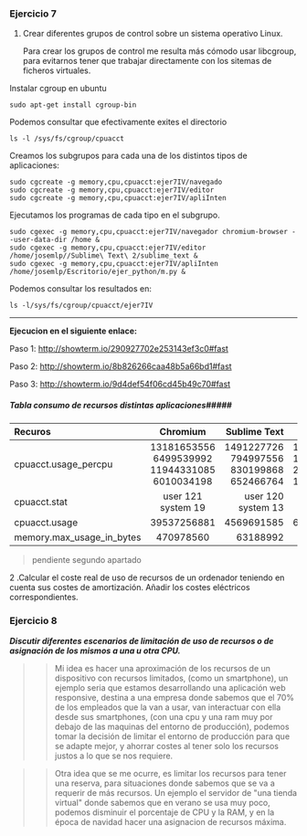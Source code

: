 ### Ejercicio 7

1. Crear diferentes grupos de control sobre un sistema operativo Linux. 
   
	Para crear los grupos de control me resulta más cómodo usar libcgroup, para evitarnos
	tener que trabajar directamente con los sitemas de ficheros virtuales.


Instalar cgroup en ubuntu

~~~	
sudo apt-get install cgroup-bin 
~~~

Podemos consultar que efectivamente exites el directorio 

~~~
ls -l /sys/fs/cgroup/cpuacct
~~~


Creamos los subgrupos para cada una de los distintos tipos de aplicaciones:

~~~
sudo cgcreate -g memory,cpu,cpuacct:ejer7IV/navegado	 
sudo cgcreate -g memory,cpu,cpuacct:ejer7IV/editor	 
sudo cgcreate -g memory,cpu,cpuacct:ejer7IV/apliInten
~~~
     
Ejecutamos los programas de cada tipo en el subgrupo.

~~~
sudo cgexec -g memory,cpu,cpuacct:ejer7IV/navegador chromium-browser --user-data-dir /home &
sudo cgexec -g memory,cpu,cpuacct:ejer7IV/editor /home/josemlp//Sublime\ Text\ 2/sublime_text &
sudo cgexec -g memory,cpu,cpuacct:ejer7IV/apliInten  /home/josemlp/Escritorio/ejer_python/m.py & 
~~~

Podemos consultar los resultados en:
~~~
ls -l/sys/fs/cgroup/cpuacct/ejer7IV
~~~
------------------------------------------------
**Ejecucion en el siguiente enlace:**

Paso 1:
<http://showterm.io/290927702e253143ef3c0#fast>

Paso 2:
<http://showterm.io/8b826266caa48b5a66bd1#fast>


Paso 3:
<http://showterm.io/9d4def54f06cd45b49c70#fast>

##### Tabla consumo de recursos distintas aplicaciones#####

| Recuros             | Chromium | Sublime Text   | Mandelbrot.py
| :-------            | :------: | -----:         |-----:         
|cpuacct.usage_percpu | 13181653556 6499539992 11944331085 6010034198 | 1491227726 794997556 830199868 652466764 | 125306944410 169694806577 246520653233 110845284318
|cpuacct.stat         | user 121 system 19    | user 120 system 13         | user 65357  system 15
|cpuacct.usage        | 39537256881    | 4569691585  |  654111370098
|memory.max_usage_in_bytes  | 470978560     | 63188992 | 107446272


> pendiente segundo apartado

2 .Calcular el coste real de uso de recursos de un ordenador teniendo en cuenta sus costes de amortización.
Añadir los costes eléctricos correspondientes.

### Ejercicio 8
___Discutir diferentes escenarios de limitación de uso de recursos o de asignación de los mismos a una u otra CPU.___

>> Mi idea es hacer una aproximación de los recursos de un dispositivo con recursos limitados, (como un smartphone),
un ejemplo seria que estamos desarrollando una aplicación web responsive, destina a una empresa 
donde sabemos que el 70% de los empleados que la van a usar, van interactuar con ella desde sus smartphones, 
(con una cpu y una ram muy por debajo de las maquinas del entorno de producción), podemos tomar la decisión de limitar el entorno de producción
para que se adapte mejor, y ahorrar costes al tener solo los recursos justos a lo que se nos requiere.

>>Otra idea que se me ocurre, es limitar los recursos para tener una reserva,
para situaciones donde sabemos que se va a requerir de más recursos. Un ejemplo el servidor de "una tienda virtual"
donde sabemos que en verano se usa muy poco, podemos disminuir el porcentaje de CPU y la RAM,
y en la época de navidad hacer una asignacion de recursos máxima.


